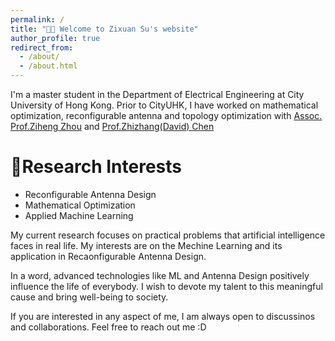```yaml
---
permalink: /
title: "👋🏻 Welcome to Zixuan Su's website"
author_profile: true
redirect_from: 
  - /about/
  - /about.html
---
```


I'm a master student in the Department of Electrical Engineering at City University of Hong Kong. Prior to CityUHK, I have worked on mathematical optimization, reconfigurable antenna and topology optimization with [Assoc. Prof.Ziheng Zhou](http://itlab.fzu.edu.cn/gzl/ZhuanJi/TeacherInfo2.aspx?No=T22108) and [Prof.Zhizhang(David) Chen](https://www.dal.ca/faculty/engineering/electrical/faculty-staff/our-faculty/professors/chen-zhizhang.html)

🔬Research Interests
======
- Reconfigurable Antenna Design
- Mathematical Optimization
- Applied Machine Learning

My current research focuses on practical problems that artificial intelligence faces in real life. My interests are on the Mechine Learning and its application in Recaonfigurable Antenna Design. 

In a word, advanced technologies like ML and Antenna Design positively influence the life of everybody. I wish to devote my talent to this meaningful cause and bring well-being to society.

If you are interested in any aspect of me, I am always open to discussinos and collaborations. Feel free to reach out me :D

